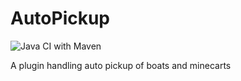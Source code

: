 # AutoPickup
![Java CI with Maven](https://github.com/Sancires/AutoPickup-Spigot/workflows/Java%20CI%20with%20Maven/badge.svg)

A plugin handling auto pickup of boats and minecarts
